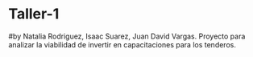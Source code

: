 # Taller-1
#by Natalia Rodriguez, Isaac Suarez, Juan David Vargas. 
Proyecto para analizar la viabilidad de invertir en capacitaciones para los tenderos.
